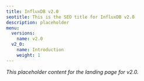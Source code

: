 ```yaml
---
title: InfluxDB v2.0
seotitle: This is the SEO title for InfluxDB v2.0
description: placeholder
menu:
  versions:
    name: v2.0
  v2_0:
    name: Introduction
    weight: 1
---
```


_This placeholder content for the landing page for v2.0._
